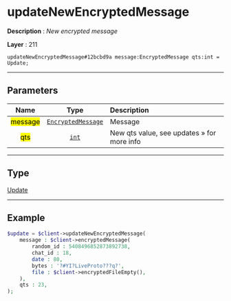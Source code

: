 # updateNewEncryptedMessage

**Description** : *New encrypted message*

**Layer** : 211

```tl
updateNewEncryptedMessage#12bcbd9a message:EncryptedMessage qts:int = Update;
```

---

## Parameters

| Name | Type | Description |
| :---: | :---: | :--- |
| <mark>message</mark> | [`EncryptedMessage`](type/EncryptedMessage) | Message |
| <mark>qts</mark> | [`int`](type/int) | New qts value, see updates » for more info |

---

## Type

[Update](type/Update)

---

## Example

```php
$update = $client->updateNewEncryptedMessage(
	message : $client->encryptedMessage(
		random_id : 5408496852873892738,
		chat_id : 18,
		date : 80,
		bytes : '?#YI?LiveProto???q?',
		file : $client->encryptedFileEmpty(),
	),
	qts : 23,
);
```